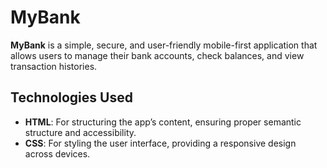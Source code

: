 # MyBank

**MyBank** is a simple, secure, and user-friendly mobile-first application that allows users to manage their bank accounts, check balances, and view transaction histories.

## Technologies Used

- **HTML**: For structuring the app’s content, ensuring proper semantic structure and accessibility.
- **CSS**: For styling the user interface, providing a responsive design across devices.
